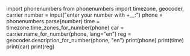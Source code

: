  import phonenumbers
from phonenumbers import timezone, geocoder, carrier
number = input("enter your  number with +__:")
phone = phonenumbers.parse(number)
time = timezone.time_zones_for_number(phone)
car = carrier.name_for_number(phone, lang="en")
reg = geocoder.description_for_number(phone, "en")
print(phone)
print(time)
print(car)
print(reg)
